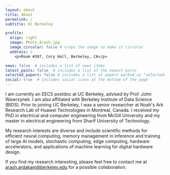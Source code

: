 ```yaml
---
layout: about
title: About
permalink: /
subtitle: UC Berkeley

profile:
  align: right
  image: Photo_Arash.jpg
  image_circular: false # crops the image to make it circular
  address: >
    <p>Room #307, Cory Hall, Berkeley, CA</p>

news: false  # includes a list of news items
latest_posts: false  # includes a list of the newest posts
selected_papers: false # includes a list of papers marked as "selected={true}"
social: true  # includes social icons at the bottom of the page
---
```


I am currently an EECS postdoc at UC Berkeley, advised by Prof. John Wawrzynek. I am also affiliated with Berkeley Institute of Data Science (BIDS). Prior to joining UC Berkeley, I was a senior researcher at Noah's Ark Research Lab of Huawei Technologies in Montreal, Canada. I received my PhD in electrical and computer engineering from McGill University and my master in electrical engineering from Sharif University of Technology.

My research interests are diverse and include scientific methods for efficient neural computing, memory management in inference and training of large AI models, stochastic computing, edge computing, hardware accelerators, and applications of machine learning for digital hardware design. 

If you find my research interesting, please feel free to contact me at <arash.ardakani@berkeley.edu> for a possible collaboration. 
